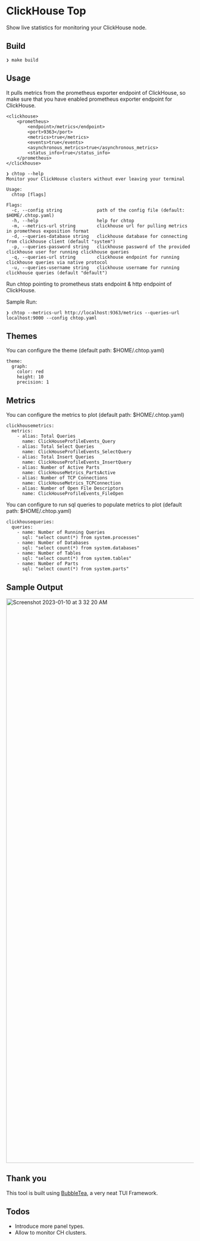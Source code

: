# ClickHouse Top

Show live statistics for monitoring your ClickHouse node.

## Build

```
❯ make build
```

## Usage

It pulls metrics from the prometheus exporter endpoint of ClickHouse, so
make sure that you have enabled prometheus exporter endpoint for ClickHouse.

```
<clickhouse>
    <prometheus>
        <endpoint>/metrics</endpoint>
        <port>9363</port>
        <metrics>true</metrics>
        <events>true</events>
        <asynchronous_metrics>true</asynchronous_metrics>
        <status_info>true</status_info>
    </prometheus>
</clickhouse>
```

```
❯ chtop --help
Monitor your ClickHouse clusters without ever leaving your terminal

Usage:
  chtop [flags]

Flags:
  -c, --config string             path of the config file (default: $HOME/.chtop.yaml)
  -h, --help                      help for chtop
  -m, --metrics-url string        clickhouse url for pulling metrics in prometheus exposition format
  -d, --queries-database string   clickhouse database for connecting from clickhouse client (default "system")
  -p, --queries-password string   clickhouse password of the provided clickhouse user for running clickhouse queries
  -q, --queries-url string        clickhouse endpoint for running clickhouse queries via native protocol
  -u, --queries-username string   clickhouse username for running clickhouse queries (default "default")
```

Run chtop pointing to prometheus stats endpoint & http endpoint of ClickHouse.

Sample Run:
```
❯ chtop --metrics-url http://localhost:9363/metrics --queries-url localhost:9000 --config chtop.yaml
```

## Themes

You can configure the theme (default path: $HOME/.chtop.yaml) 

```
theme:
  graph:
    color: red
    height: 10
    precision: 1
```
## Metrics

You can configure the metrics to plot (default path: $HOME/.chtop.yaml)

```
clickhousemetrics:
  metrics:
    - alias: Total Queries
      name: ClickHouseProfileEvents_Query
    - alias: Total Select Queries
      name: ClickHouseProfileEvents_SelectQuery
    - alias: Total Insert Queries
      name: ClickHouseProfileEvents_InsertQuery
    - alias: Number of Active Parts
      name: ClickHouseMetrics_PartsActive
    - alias: Number of TCP Connections
      name: ClickHouseMetrics_TCPConnection
    - alias: Number of Open File Descriptors
      name: ClickHouseProfileEvents_FileOpen
```

You can configure to run sql queries to populate metrics to plot (default path: $HOME/.chtop.yaml)
```
clickhousequeries:
  queries:
    - name: Number of Running Queries
      sql: "select count(*) from system.processes"
    - name: Number of Databases
      sql: "select count(*) from system.databases"
    - name: Number of Tables
      sql: "select count(*) from system.tables"
    - name: Number of Parts
      sql: "select count(*) from system.parts"
```

## Sample Output


<img width="1515" alt="Screenshot 2023-01-10 at 3 32 20 AM" src="https://user-images.githubusercontent.com/30620077/211392656-7a8a261d-5e4f-4ed4-9f3d-107e376eba34.png">

## Thank you

This tool is built using [BubbleTea](https://github.com/charmbracelet/bubbletea), a very neat TUI Framework.

## Todos

- Introduce more panel types.
- Allow to monitor CH clusters.

